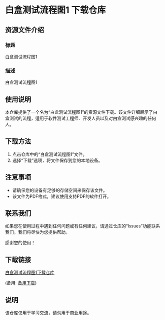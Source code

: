 # 白盒测试流程图1 下载仓库

## 资源文件介绍

### 标题
白盒测试流程图1

### 描述
白盒测试流程图1

## 使用说明

本仓库提供了一个名为“白盒测试流程图1”的资源文件下载。该文件详细展示了白盒测试的流程，适用于软件测试工程师、开发人员以及对白盒测试感兴趣的任何人。

## 下载方法

1. 点击仓库中的“白盒测试流程图1”文件。
2. 选择“下载”选项，将文件保存到您的本地设备。

## 注意事项

- 请确保您的设备有足够的存储空间来保存该文件。
- 该文件为PDF格式，建议使用支持PDF的软件打开。

## 联系我们

如果您在使用过程中遇到任何问题或有任何建议，请通过仓库的“Issues”功能联系我们。我们将尽快为您提供帮助。

感谢您的使用！

## 下载链接
[白盒测试流程图1下载仓库](https://pan.quark.cn/s/8039b31b27ba) 

(备用: [备用下载](https://pan.baidu.com/s/1vX7qfhk7OGyWTSa_eOWH8w?pwd=1234))

## 说明

该仓库仅用于学习交流，请勿用于商业用途。
